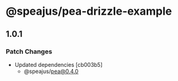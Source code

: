 # @speajus/pea-drizzle-example

## 1.0.1

### Patch Changes

- Updated dependencies [cb003b5]
  - @speajus/pea@0.4.0
